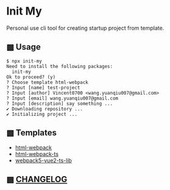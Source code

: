 # Init My

Personal use cli tool for creating startup project from template.

## ▩ Usage

```
$ npx init-my
Need to install the following packages:
  init-my
Ok to proceed? (y)
? Choose template html-webpack
? Input [name] test-project
? Input [author] Vincent0700 <wang.yuanqiu007@gmail.com>
? Input [email] wang.yuanqiu007@gmail.com
? Input [description] say something ...
✔ Downloading repository ...
✔ Initializing project ...
```

## ▩ Templates

- [html-webpack](https://github.com/Vincent0700/html-webpack-template.git)
- [html-webpack-ts](https://github.com/Vincent0700/html-webpack-ts-template.git)
- [webpack5-vue2-ts-lib](https://github.com/Vincent0700/webpack5-vue2-ts-lib-template.git)

## ▩ [CHANGELOG](./CHANGELOG.md)
